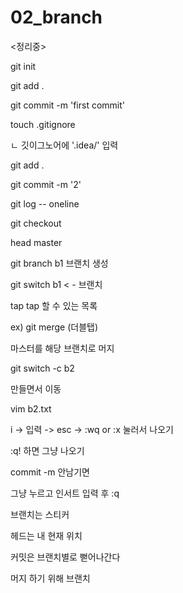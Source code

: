 # 02_branch

<정리중>

git init

git add .

git commit -m 'first commit'

touch .gitignore

ㄴ 깃이그노어에 '.idea/' 입력

git add .

git commit -m '2'



git log -- oneline

git checkout



head master

git branch b1 브랜치 생성

git switch b1 < - 브랜치



tap tap 할 수 있는 목록

ex) git merge (더블탭)

마스터를 해당 브랜치로 머지



git switch -c b2

만들면서 이동



vim b2.txt

i -> 입력 -> esc -> :wq or :x 눌러서 나오기

:q! 하면 그냥 나오기

commit -m 안남기면

그냥 누르고 인서트 입력 후 :q



브랜치는 스티커

헤드는 내 현재 위치

커밋은 브랜치별로 뻗어나간다

머지 하기 위해 브랜치

